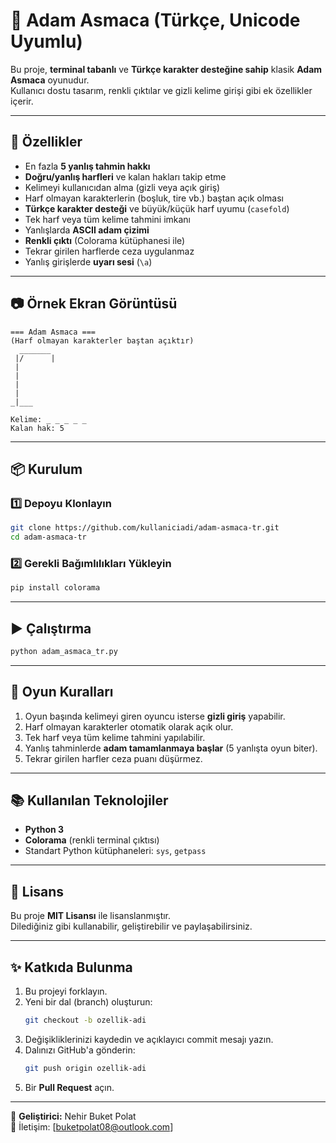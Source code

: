 # 🎯 Adam Asmaca (Türkçe, Unicode Uyumlu)

Bu proje, **terminal tabanlı** ve **Türkçe karakter desteğine sahip** klasik **Adam Asmaca** oyunudur.  
Kullanıcı dostu tasarım, renkli çıktılar ve gizli kelime girişi gibi ek özellikler içerir.

---

## 🚀 Özellikler
- En fazla **5 yanlış tahmin hakkı**
- **Doğru/yanlış harfleri** ve kalan hakları takip etme
- Kelimeyi kullanıcıdan alma (gizli veya açık giriş)
- Harf olmayan karakterlerin (boşluk, tire vb.) baştan açık olması
- **Türkçe karakter desteği** ve büyük/küçük harf uyumu (`casefold`)
- Tek harf veya tüm kelime tahmini imkanı
- Yanlışlarda **ASCII adam çizimi**
- **Renkli çıktı** (Colorama kütüphanesi ile)
- Tekrar girilen harflerde ceza uygulanmaz
- Yanlış girişlerde **uyarı sesi** (`\a`)

---

## 📷 Örnek Ekran Görüntüsü
```
=== Adam Asmaca ===
(Harf olmayan karakterler baştan açıktır)
  _______ 
 |/      |
 |        
 |        
 |        
 |         
_|___      

Kelime: _ _ _ _ _
Kalan hak: 5
```

---

## 📦 Kurulum

### 1️⃣ Depoyu Klonlayın
```bash
git clone https://github.com/kullaniciadi/adam-asmaca-tr.git
cd adam-asmaca-tr
```

### 2️⃣ Gerekli Bağımlılıkları Yükleyin
```bash
pip install colorama
```

---

## ▶️ Çalıştırma
```bash
python adam_asmaca_tr.py
```

---

## 🔧 Oyun Kuralları
1. Oyun başında kelimeyi giren oyuncu isterse **gizli giriş** yapabilir.
2. Harf olmayan karakterler otomatik olarak açık olur.
3. Tek harf veya tüm kelime tahmini yapılabilir.
4. Yanlış tahminlerde **adam tamamlanmaya başlar** (5 yanlışta oyun biter).
5. Tekrar girilen harfler ceza puanı düşürmez.

---

## 📚 Kullanılan Teknolojiler
- **Python 3**
- **Colorama** (renkli terminal çıktısı)
- Standart Python kütüphaneleri: `sys`, `getpass`

---

## 📄 Lisans
Bu proje **MIT Lisansı** ile lisanslanmıştır.  
Dilediğiniz gibi kullanabilir, geliştirebilir ve paylaşabilirsiniz.

---

## ✨ Katkıda Bulunma
1. Bu projeyi forklayın.
2. Yeni bir dal (branch) oluşturun:  
   ```bash
   git checkout -b ozellik-adi
   ```
3. Değişikliklerinizi kaydedin ve açıklayıcı commit mesajı yazın.
4. Dalınızı GitHub'a gönderin:  
   ```bash
   git push origin ozellik-adi
   ```
5. Bir **Pull Request** açın.

---

👤 **Geliştirici:** Nehir Buket Polat  
📧 İletişim: [buketpolat08@outlook.com]
